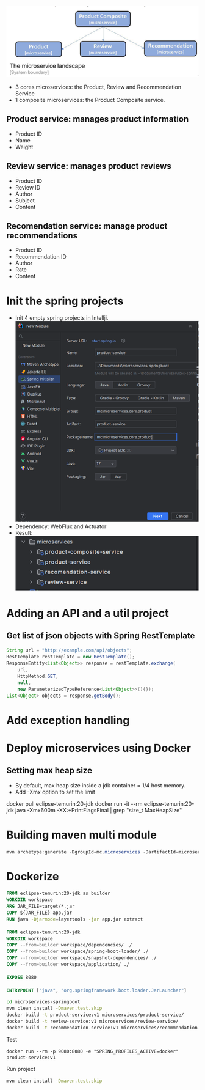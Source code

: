 ![img.png](img.png)

- 3 cores microservices: the Product, Review and Recommendation Service
- 1 composite microservices: the Product Composite service.


## Product service: manages product information
- Product ID
- Name
- Weight

## Review service: manages product reviews
- Product ID
- Review ID
- Author
- Subject
- Content

## Recomendation service: manage product recommendations
- Product ID
- Recommendation ID
- Author
- Rate
- Content

# Init the spring projects
- Init 4 empty spring projects in Intellji.
![img_2.png](img_2.png)
- Dependency: WebFlux and Actuator
- Result:
![img_3.png](initresult.png)

# Adding an API and a util project


## Get list of json objects with Spring RestTemplate
```java
String url = "http://example.com/api/objects";
RestTemplate restTemplate = new RestTemplate();
ResponseEntity<List<Object>> response = restTemplate.exchange(
    url,
    HttpMethod.GET,
    null,
    new ParameterizedTypeReference<List<Object>>(){});
List<Object> objects = response.getBody();
```

# Add exception handling

# Deploy microservices using Docker
## Setting max heap size
- By default, max heap size inside a jdk container = 1/4 host memory.
- Add -Xmx option to set the limit

docker pull eclipse-temurin:20-jdk
docker run -it --rm eclipse-temurin:20-jdk java -Xmx600m -XX:+PrintFlagsFinal | grep "size_t MaxHeapSize"

# Building maven multi module
```java
mvn archetype:generate -DgroupId=mc.microservices -DartifactId=microservices-springboot
```

# Dockerize
```dockerfile
FROM eclipse-temurin:20-jdk as builder
WORKDIR workspace
ARG JAR_FILE=target/*.jar
COPY ${JAR_FILE} app.jar
RUN java -Djarmode=layertools -jar app.jar extract

FROM eclipse-temurin:20-jdk
WORKDIR workspace
COPY --from=builder workspace/dependencies/ ./
COPY --from=builder workspace/spring-boot-loader/ ./
COPY --from=builder workspace/snapshot-dependencies/ ./
COPY --from=builder workspace/application/ ./

EXPOSE 8080

ENTRYPOINT ["java", "org.springframework.boot.loader.JarLauncher"]
```

```bash
cd microservices-springboot
mvn clean install -Dmaven.test.skip
docker build -t product-service:v1 microservices/product-service/
docker build -t review-service:v1 microservices/review-service/
docker build -t recommendation-service:v1 microservices/recommendation-service/ 
```

Test
```
docker run --rm -p 9080:8080 -e "SPRING_PROFILES_ACTIVE=docker" product-service:v1    
```

Run project
```bash
mvn clean install -Dmaven.test.skip
```